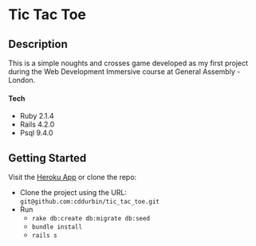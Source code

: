 # Tic Tac Toe

## Description
This is a simple noughts and crosses game developed as my first project during the Web Development Immersive course at General Assembly - London.

#### Tech

- Ruby 2.1.4
- Rails 4.2.0
- Psql 9.4.0

## Getting Started

Visit the [Heroku App](https://wdi11-tictactoe-app.herokuapp.com) or clone the repo:

- Clone the project using the URL: ```git@github.com:cddurbin/tic_tac_toe.git```
- Run
  * ```rake db:create db:migrate db:seed```
  * ```bundle install```
  * ```rails s```
